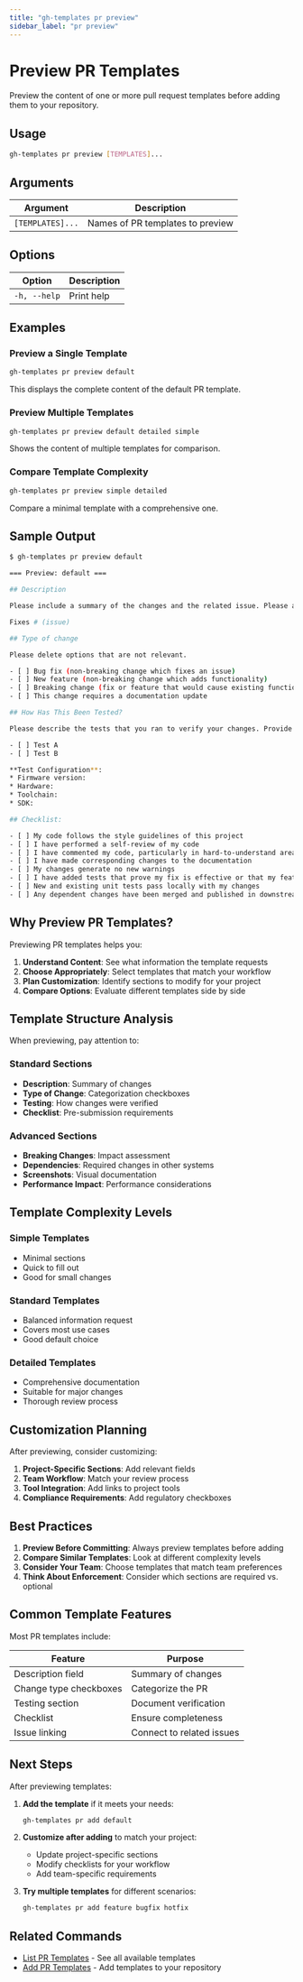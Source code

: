 ```yaml
---
title: "gh-templates pr preview"
sidebar_label: "pr preview"
---
```


# Preview PR Templates

Preview the content of one or more pull request templates before adding them to your repository.

## Usage

```bash
gh-templates pr preview [TEMPLATES]...
```

## Arguments

| Argument | Description |
|----------|-------------|
| `[TEMPLATES]...` | Names of PR templates to preview |

## Options

| Option | Description |
|--------|-------------|
| `-h, --help` | Print help |

## Examples

### Preview a Single Template

```bash
gh-templates pr preview default
```

This displays the complete content of the default PR template.

### Preview Multiple Templates

```bash
gh-templates pr preview default detailed simple
```

Shows the content of multiple templates for comparison.

### Compare Template Complexity

```bash
gh-templates pr preview simple detailed
```

Compare a minimal template with a comprehensive one.

## Sample Output

```bash
$ gh-templates pr preview default

=== Preview: default ===

## Description

Please include a summary of the changes and the related issue. Please also include relevant motivation and context. List any dependencies that are required for this change.

Fixes # (issue)

## Type of change

Please delete options that are not relevant.

- [ ] Bug fix (non-breaking change which fixes an issue)
- [ ] New feature (non-breaking change which adds functionality)
- [ ] Breaking change (fix or feature that would cause existing functionality to not work as expected)
- [ ] This change requires a documentation update

## How Has This Been Tested?

Please describe the tests that you ran to verify your changes. Provide instructions so we can reproduce. Please also list any relevant details for your test configuration

- [ ] Test A
- [ ] Test B

**Test Configuration**:
* Firmware version:
* Hardware:
* Toolchain:
* SDK:

## Checklist:

- [ ] My code follows the style guidelines of this project
- [ ] I have performed a self-review of my code
- [ ] I have commented my code, particularly in hard-to-understand areas
- [ ] I have made corresponding changes to the documentation
- [ ] My changes generate no new warnings
- [ ] I have added tests that prove my fix is effective or that my feature works
- [ ] New and existing unit tests pass locally with my changes
- [ ] Any dependent changes have been merged and published in downstream modules
```

## Why Preview PR Templates?

Previewing PR templates helps you:

1. **Understand Content**: See what information the template requests
2. **Choose Appropriately**: Select templates that match your workflow
3. **Plan Customization**: Identify sections to modify for your project
4. **Compare Options**: Evaluate different templates side by side

## Template Structure Analysis

When previewing, pay attention to:

### Standard Sections

- **Description**: Summary of changes
- **Type of Change**: Categorization checkboxes
- **Testing**: How changes were verified
- **Checklist**: Pre-submission requirements

### Advanced Sections

- **Breaking Changes**: Impact assessment
- **Dependencies**: Required changes in other systems
- **Screenshots**: Visual documentation
- **Performance Impact**: Performance considerations

## Template Complexity Levels

### Simple Templates

- Minimal sections
- Quick to fill out
- Good for small changes

### Standard Templates

- Balanced information request
- Covers most use cases
- Good default choice

### Detailed Templates

- Comprehensive documentation
- Suitable for major changes
- Thorough review process

## Customization Planning

After previewing, consider customizing:

1. **Project-Specific Sections**: Add relevant fields
2. **Team Workflow**: Match your review process
3. **Tool Integration**: Add links to project tools
4. **Compliance Requirements**: Add regulatory checkboxes

## Best Practices

1. **Preview Before Committing**: Always preview templates before adding
2. **Compare Similar Templates**: Look at different complexity levels
3. **Consider Your Team**: Choose templates that match team preferences
4. **Think About Enforcement**: Consider which sections are required vs. optional

## Common Template Features

Most PR templates include:

| Feature | Purpose |
|---------|---------|
| Description field | Summary of changes |
| Change type checkboxes | Categorize the PR |
| Testing section | Document verification |
| Checklist | Ensure completeness |
| Issue linking | Connect to related issues |

## Next Steps

After previewing templates:

1. **Add the template** if it meets your needs:

   ```bash
   gh-templates pr add default
   ```

2. **Customize after adding** to match your project:
   - Update project-specific sections
   - Modify checklists for your workflow
   - Add team-specific requirements

3. **Try multiple templates** for different scenarios:

   ```bash
   gh-templates pr add feature bugfix hotfix
   ```

## Related Commands

- [List PR Templates](./pr-list.md) - See all available templates
- [Add PR Templates](./pr-add.md) - Add templates to your repository
